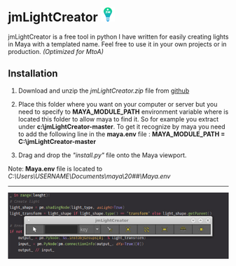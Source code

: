 # jmLightCreator ![logo](https://github.com/JsnMertens/jmLightCreator/blob/master/src/resources/icons/logo_jmLightCreator_32.png)
jmLightCreator is a free tool in python I have written for easily creating lights in Maya with a templated name.
Feel free to use it in your own projects or in production. *(Optimized for MtoA)*

## Installation

1. Download and unzip the *jmLightCreator.zip* file from [github](https://github.com/JsnMertens/jmLightCreator/archive/master.zip)

2. Place this folder where you want on your computer or server but you need to specify to **MAYA_MODULE_PATH** environment variable where is located this folder to allow maya to find it.
So for example you extract  under **c:\jmLightCreator-master**.
To get it recognize by maya you need to add the following line in the **maya.env** file : **MAYA_MODULE_PATH = C:\jmLightCreator-master**  

3. Drag and drop the *"install.py"* file onto the Maya viewport.

Note: **Maya.env** file is located to *C:\Users\USERNAME\Documents\maya\20##\Maya.env*

---

![jmLightCreator UI](https://github.com/JsnMertens/jmLightCreator/blob/master/images/ui_screen.jpg)
